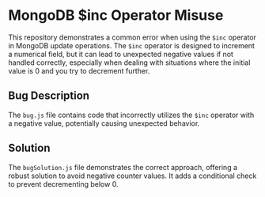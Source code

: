 # MongoDB $inc Operator Misuse
This repository demonstrates a common error when using the `$inc` operator in MongoDB update operations. The `$inc` operator is designed to increment a numerical field, but it can lead to unexpected negative values if not handled correctly, especially when dealing with situations where the initial value is 0 and you try to decrement further.

## Bug Description
The `bug.js` file contains code that incorrectly utilizes the `$inc` operator with a negative value, potentially causing unexpected behavior.

## Solution
The `bugSolution.js` file demonstrates the correct approach, offering a robust solution to avoid negative counter values.  It adds a conditional check to prevent decrementing below 0. 
